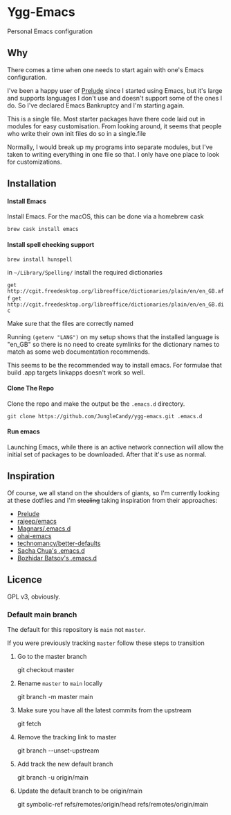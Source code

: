# Ygg-Emacs

Personal Emacs configuration

## Why

There comes a time when one needs to start again with one's Emacs configuration.

I've been a happy user of [Prelude](https://github.com/bbatsov/prelude) since I
started using Emacs, but it's large and supports languages I don't use and
doesn't support some of the ones I do. So I've declared Emacs Bankruptcy and
I'm starting again.

This is a single file. Most starter packages have there code laid out in modules for easy
customisation. From looking around, it seems that people who write their own init files do so in a
single.file

Normally, I would break up my programs into separate modules, but I've taken to writing everything
in one file so that. I only have one place to look for customizations.

## Installation

#### Install Emacs

Install Emacs. For the macOS, this can be done via a homebrew cask

    brew cask install emacs
    
#### Install spell checking support

    brew install hunspell
    
in `~/Library/Spelling/` install the required dictionaries

`get http://cgit.freedesktop.org/libreoffice/dictionaries/plain/en/en_GB.aff`
`get http://cgit.freedesktop.org/libreoffice/dictionaries/plain/en/en_GB.dic`

Make sure that the files are correctly named

Running `(getenv "LANG")` on my setup shows that the installed language is "en_GB" so there is no need to create symlinks for the dictionary names to match as some web documentation recommends.

This seems to be the recommended way to install emacs. For formulae that build .app targets linkapps
doesn't work so well.

#### Clone The Repo

Clone the repo and make the output be the `.emacs.d` directory.

    git clone https://github.com/JungleCandy/ygg-emacs.git .emacs.d

#### Run emacs

Launching Emacs, while there is an active network connection will allow the initial set of packages
to be downloaded. After that it's use as normal.

## Inspiration

Of course, we all stand on the shoulders of giants, so I'm currently looking at these dotfiles and
I'm ~~stealing~~ taking inspiration from their approaches:

- [Prelude](https://github.com/bbatsov/prelude)
- [rajeep/emacs](https://github.com/rejeep/emacs)
- [Magnars/.emacs.d](https://github.com/magnars/.emacs.d)
- [ohai-emacs](https://github.com/bodil/ohai-emacs)
- [technomancy/better-defaults](https://github.com/technomancy/better-defaults)
- [Sacha Chua's .emacs.d](http://pages.sachachua.com/.emacs.d/Sacha.html)
- [Bozhidar Batsov's .emacs.d](https://github.com/bbatsov/emacs.d)

## Licence

GPL v3, obviously.

### Default main branch

The default for this repository is `main` not `master`.

If you were previously tracking `master` follow these steps to transition

1. Go to the master branch

    git checkout master
    
2. Rename `master` to `main` locally

    git branch -m master main
    
3. Make sure you have all the latest commits from the upstream

    git fetch
    
4. Remove the tracking link to master

    git branch --unset-upstream
    
5. Add track the new default branch

    git branch -u origin/main
    
6. Update the default branch to be origin/main

    git symbolic-ref refs/remotes/origin/head refs/remotes/origin/main